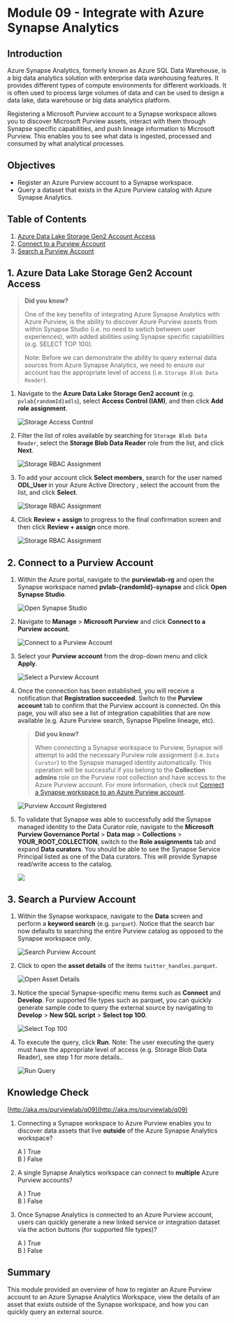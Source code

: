 # Module 09 - Integrate with Azure Synapse Analytics

## Introduction

Azure Synapse Analytics, formerly known as Azure SQL Data Warehouse, is a big data analytics solution with enterprise data warehousing features. It provides different types of compute environments for different workloads. It is often used to process large volumes of data and can be used to design a data lake, data warehouse or big data analytics platform.

Registering a Microsoft Purview account to a Synapse workspace allows you to discover Microsoft Purview assets, interact with them through Synapse specific capabilities, and push lineage information to Microsoft Purview. This enables you to see what data is ingested, processed and consumed by what analytical processes.

## Objectives

* Register an Azure Purview account to a Synapse workspace.
* Query a dataset that exists in the Azure Purview catalog with Azure Synapse Analytics.

## Table of Contents

1. [Azure Data Lake Storage Gen2 Account Access](#1-azure-data-lake-storage-gen2-account-access)
2. [Connect to a Purview Account](#2-connect-to-a-purview-account)
3. [Search a Purview Account](#3-search-a-purview-account)

## 1. Azure Data Lake Storage Gen2 Account Access

>**Did you know?**
>
> One of the key benefits of integrating Azure Synapse Analytics with Azure Purview, is the ability to discover Azure Purview assets from within Synapse Studio (i.e. no need to swtich between user experiences), with added abilities using Synapse specific capabilities (e.g. SELECT TOP 100). 
>
> Note: Before we can demonstrate the ability to query external data sources from Azure Synapse Analytics, we need to ensure our account has the appropriate level of access (i.e. `Storage Blob Data Reader`).

1. Navigate to the **Azure Data Lake Storage Gen2 account** (e.g. `pvlab{randomId}adls`), select **Access Control (IAM)**, and then click **Add role assignment**.

    ![Storage Access Control](../images/module09/09.01-storage-accessa.png)

2. Filter the list of roles available by searching for `Storage Blob Data Reader`, select the **Storage Blob Data Reader** role from the list, and click **Next**.

    ![Storage RBAC Assignment](../images/module09/09.02-storage-rbaca.png)

3. To add your account click **Select members**, search for the user named **ODL_User <inject key="DeploymentID" enableCopy="false" />** in your Azure Active Directory , select the account from the list, and click **Select**.

    ![Storage RBAC Assignment](../images/module09/09.16-rbac-members-1.png)

4. Click **Review + assign** to progress to the final confirmation screen and then click **Review + assign** once more.

    ![Storage RBAC Assignment](../images/module09/09.17-rbac-reviewa.png)

## 2. Connect to a Purview Account

1. Within the Azure portal, navigate to the **purviewlab-rg** and open the Synapse workspace named **pvlab-{randomId}-synapse** and click **Open Synapse Studio**.

    ![Open Synapse Studio](../images/module09/09.08-synapse-studioa.png)

2. Navigate to **Manage** > **Microsoft Purview** and click **Connect to a Purview account**.

    ![Connect to a Purview Account](../images/module09/09.09-synapse-connect-1.1.png)

3. Select your **Purview account** from the drop-down menu and click **Apply**.

    ![Select a Purview Account](../images/module09/09.10-synapse-purviewa.png)

4. Once the connection has been established, you will receive a notification that **Registration succeeded**. Switch to the **Purview account** tab to confirm that the Purview account is connected. On this page, you will also see a list of integration capabilities that are now available (e.g. Azure Purview search, Synapse Pipeline lineage, etc).

    >**Did you know?**
    >
    > When connecting a Synapse workspace to Purview, Synapse will attempt to add the necessary Purview role assignment (i.e. `Data Curator`) to the Synapse managed identity automatically. This operation will be successful if you belong to the **Collection admins** role on the Purview root collection and have access to the Azure Purview account. For more information, check out [Connect a Synapse workspace to an Azure Purview account](https://docs.microsoft.com/en-us/azure/synapse-analytics/catalog-and-governance/quickstart-connect-azure-purview).

    ![Purview Account Registered](../images/module09/09.11-synapse-success-1.1.png)

5. To validate that Synapse was able to successfully add the Synapse managed identity to the Data Curator role, navigate to the **Microsoft Purview Governance Portal** > **Data map** > **Collections** > **YOUR_ROOT_COLLECTION**, switch to the **Role assignments** tab and expand **Data curators**. You should be able to see the Synapse Service Principal listed as one of the Data curators. This will provide Synapse read/write access to the catalog.

    ![](../images/module09/09.18-synapsemi-curator.1.1.png)

## 3. Search a Purview Account

1. Within the Synapse workspace, navigate to the **Data** screen and perform a **keyword search** (e.g. `parquet`). Notice that the search bar now defaults to searching the entire Purview catalog as opposed to the Synapse workspace only.

    ![Search Purview Account](../images/module09/09.12-synapse-search.png)

2. Click to open the **asset details** of the items `twitter_handles.parquet`.

    ![Open Asset Details](../images/module09/09.13-synapse-open.png)

3. Notice the special Synapse-specific menu items such as **Connect** and **Develop**. For supported file types such as parquet, you can quickly generate sample code to query the external source by navigating to **Develop** > **New SQL script** > **Select top 100**.

    ![Select Top 100](../images/module09/09.14-synapse-select.png)

4. To execute the query, click **Run**. Note: The user executing the query must have the appropriate level of access (e.g. Storage Blob Data Reader), see step 1 for more details..

    ![Run Query](../images/module09/09.15-synapse-run.png)

## Knowledge Check

[http://aka.ms/purviewlab/q09](http://aka.ms/purviewlab/q09)

1. Connecting a Synapse workspace to Azure Purview enables you to discover data assets that live **outside** of the Azure Synapse Analytics workspace?

    A ) True  
    B ) False  

2. A single Synapse Analytics workspace can connect to **multiple** Azure Purview accounts?

    A ) True  
    B ) False  

3. Once Synapse Analytics is connected to an Azure Purview account, users can quickly generate a new linked service or integration dataset via the action buttons (for supported file types)?

    A ) True    
    B ) False  

## Summary

This module provided an overview of how to register an Azure Purview account to an Azure Synapse Analytics Workspace, view the details of an asset that exists outside of the Synapse workspace, and how you can quickly query an external source.
